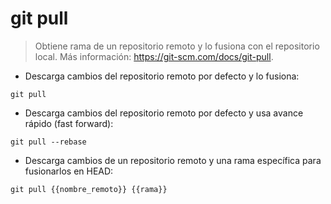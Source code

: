 # git pull

> Obtiene rama de un repositorio remoto y lo fusiona con el repositorio local.
> Más información: <https://git-scm.com/docs/git-pull>.

- Descarga cambios del repositorio remoto por defecto y lo fusiona:

`git pull`

- Descarga cambios del repositorio remoto por defecto y usa avance rápido (fast forward):

`git pull --rebase`

- Descarga cambios de un repositorio remoto y una rama específica para fusionarlos en HEAD:

`git pull {{nombre_remoto}} {{rama}}`
